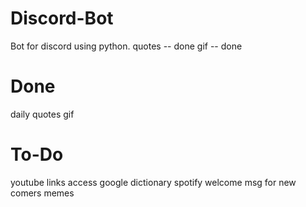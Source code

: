 # Discord-Bot
Bot for discord using python.
quotes -- done
gif -- done

# Done
daily quotes
gif

# To-Do
youtube links access
google dictionary
spotify
welcome msg for new comers
memes